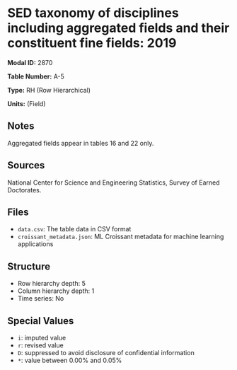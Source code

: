 # SED taxonomy of disciplines including aggregated fields and their constituent fine fields: 2019

**Modal ID:** 2870

**Table Number:** A-5

**Type:** RH (Row Hierarchical)

**Units:** (Field)

## Notes

Aggregated fields appear in tables 16 and 22 only.

## Sources

National Center for Science and Engineering Statistics, Survey of Earned Doctorates.

## Files

- `data.csv`: The table data in CSV format
- `croissant_metadata.json`: ML Croissant metadata for machine learning applications

## Structure

- Row hierarchy depth: 5
- Column hierarchy depth: 1
- Time series: No

## Special Values

- `i`: imputed value
- `r`: revised value
- `D`: suppressed to avoid disclosure of confidential information
- `*`: value between 0.00% and 0.05%
